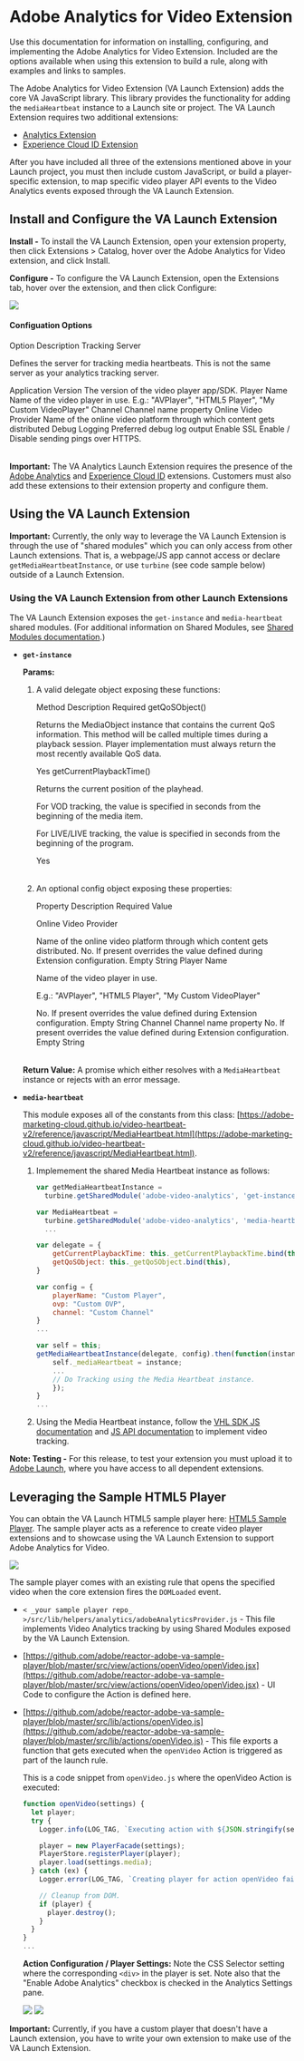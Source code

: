 # Adobe Analytics for Video Extension

Use this documentation for information on installing, configuring, and implementing the Adobe Analytics for Video Extension. Included are the options available when using this extension to build a rule, along with examples and links to samples.

The Adobe Analytics for Video Extension \(VA Launch Extension\) adds the core VA JavaScript library. This library provides the functionality for adding the `mediaHeartbeat` instance to a Launch site or project. The VA Launch Extension requires two additional extensions:

* [Analytics Extension](https://github.com/Adobe-Marketing-Cloud/reactor-user-docs/tree/67a59a7519514467a713016adfe46d999fe330d8/extension-reference/c_extension-analytics.md)
* [Experience Cloud ID Extension](https://github.com/Adobe-Marketing-Cloud/reactor-user-docs/tree/67a59a7519514467a713016adfe46d999fe330d8/extension-reference/c_extension-mcid.md)

After you have included all three of the extensions mentioned above in your Launch project, you must then include custom JavaScript, or build a player-specific extension, to map specific video player API events to the Video Analytics events exposed through the VA Launch Extension.

## Install and Configure the VA Launch Extension

**Install -** To install the VA Launch Extension, open your extension property, then click Extensions &gt; Catalog, hover over the Adobe Analytics for Video extension, and click Install.

**Configure -** To configure the VA Launch Extension, open the Extensions tab, hover over the extension, and then click Configure:

![](../.gitbook/assets/va-launch-doc-google-docs.jpg)

#### Configuation Options

<table id="table_j5x_1tp_cdb">
    <tgroup cols="2">
        <colspec align="left" colname="Col1" colnum="1" colwidth="2*"/>
        <colspec align="left" colname="Col2" colnum="2" colwidth="6*"/>
    <thead>
        <row>
        <entry>Option</entry>
        <entry>Description</entry>
        </row>
    </thead>
    <tbody>
        <row>
            <entry>Tracking Server</entry>
            <entry>
            <p>Defines the server for tracking media heartbeats. <note>This
            is not the same server as your analytics tracking
            server.</note></p>
            </entry>
        </row>
        <row>
            <entry>Application Version</entry>
            <entry>The version of the video player app/SDK.</entry>
            </row>
            <row>
            <entry>Player Name</entry>
            <entry>Name of the video player in use. E.g.: "AVPlayer", "HTML5
            Player", "My Custom VideoPlayer"</entry>
        </row>
        <row>
            <entry>Channel</entry>
            <entry>Channel name property</entry>
            </row>
            <row>
            <entry>Online Video Provider</entry>
            <entry>Name of the online video platform through which content gets
            distributed</entry>
        </row>
        <row>
            <entry>Debug Logging</entry>
            <entry>Preferred debug log output</entry>
            </row>
            <row>
            <entry>Enable SSL</entry>
            <entry>Enable / Disable sending pings over HTTPS.</entry>
        </row>
    </tbody>
    </tgroup>
</table>

**Important:** The VA Analytics Launch Extension requires the presence of the [Adobe Analytics](https://github.com/Adobe-Marketing-Cloud/reactor-user-docs/tree/67a59a7519514467a713016adfe46d999fe330d8/extension-reference/c_extension-analytics.md) and [Experience Cloud ID](https://github.com/Adobe-Marketing-Cloud/reactor-user-docs/tree/67a59a7519514467a713016adfe46d999fe330d8/extension-reference/c_extension-mcid.md) extensions. Customers must also add these extensions to their extension property and configure them.

## Using the VA Launch Extension

**Important:** Currently, the only way to leverage the VA Launch Extension is through the use of "shared modules" which you can only access from other Launch extensions. That is, a webpage/JS app cannot access or declare `getMediaHeartbeatInstance`, or use `turbine` (see code sample below) outside of a Launch Extension. 

### Using the VA Launch Extension from other Launch Extensions

The VA Launch Extension exposes the `get-instance` and `media-heartbeat` shared modules. \(For additional information on Shared Modules, see [Shared Modules documentation](https://developer.adobelaunch.com/guides/extensions/shared-modules/).\)

* **`get-instance`**

    **Params:**

    1. A valid delegate object exposing these functions:

        <table id="table_qp4_31t_ycb">
            <tgroup cols="3">
                <colspec colname="col1" colnum="1" align="left"
                colwidth="3*"/>
                <colspec colname="col2" colnum="2" align="left"
                colwidth="4*"/>
                <colspec colname="col3" colnum="3" colwidth="1*"/>
                <thead>
                    <row>
                        <entry>Method</entry>
                        <entry>Description</entry>
                        <entry>Required</entry>
                    </row>
                </thead>
                <tbody>
                    <row>
                        <entry><codeph>getQoSObject()</codeph></entry>
                        <entry>
                        <p>Returns the <codeph>MediaObject</codeph>
                        instance that contains the current QoS
                        information. This method will be called multiple
                        times during a playback session. Player
                        implementation must always return the most
                        recently available QoS data.</p>
                        </entry>
                        <entry>Yes</entry>
                    </row>
                    <row>
                        <entry><codeph>getCurrentPlaybackTime()</codeph></entry>
                        <entry>
                        <p>Returns the current position of the playhead. </p>
                        <p>For VOD tracking, the value is specified in
                        seconds from the beginning of the media item. </p>
                        <p>For LIVE/LIVE tracking, the value is specified
                        in seconds from the beginning of the program.</p>
                        </entry>
                        <entry>Yes</entry>
                    </row>
                </tbody>
            </tgroup>
        </table>

    2. An optional config object exposing these properties:
        
        <table
            id="table_sqg_4zs_ycb">
            <tgroup cols="4">
                <colspec colname="col1" colnum="1" align="left"
                colwidth="2*"/>
                <colspec colname="col2" colnum="2" align="left"
                colwidth="2*"/>
                <colspec colname="col3" colnum="3" colwidth="2*"
                align="left"/>
                <colspec colname="col4" colnum="4" colwidth="2*"/>
            <thead>
                <row>
                <entry>Property</entry>
                <entry>Description</entry>
                <entry>Required</entry>
                <entry>Value</entry>
                </row>
            </thead>
            <tbody>
                <row>
                    <entry>
                    <p>Online Video Provider</p>
                    </entry>
                    <entry>Name of the online video platform through
                    which content gets distributed.</entry>
                    <entry>No. If present overrides the value defined
                    during Extension configuration.</entry>
                    <entry>Empty String</entry>
                </row>
                <row>
                    <entry>Player Name</entry>
                    <entry>
                    <p>Name of the video player in use. </p>
                    <p>E.g.: "AVPlayer", "HTML5 Player", "My Custom
                    VideoPlayer"</p>
                    </entry>
                    <entry>No. If present overrides the value defined
                    during Extension configuration.</entry>
                    <entry>Empty String</entry>
                </row>
                <row>
                    <entry>Channel</entry>
                    <entry>Channel name property</entry>
                    <entry>No. If present overrides the value defined
                    during Extension configuration.</entry>
                    <entry>Empty String</entry>
                </row>
            </tbody>
            </tgroup>
        </table>

    **Return Value:** A promise which either resolves with a `MediaHeartbeat` instance or rejects with an error message.

* **`media-heartbeat`**

    This module exposes all of the constants from this class: [https://adobe-marketing-cloud.github.io/video-heartbeat-v2/reference/javascript/MediaHeartbeat.html](https://adobe-marketing-cloud.github.io/video-heartbeat-v2/reference/javascript/MediaHeartbeat.html).

    1. Implemement the shared Media Heartbeat instance as follows:

        ```javascript
        var getMediaHeartbeatInstance =
          turbine.getSharedModule('adobe-video-analytics', 'get-instance');

        var MediaHeartbeat =
          turbine.getSharedModule('adobe-video-analytics', 'media-heartbeat');
          ...

        var delegate = {
            getCurrentPlaybackTime: this._getCurrentPlaybackTime.bind(this),
            getQoSObject: this._getQoSObject.bind(this),
        }

        var config = {
            playerName: "Custom Player",
            ovp: "Custom OVP",
            channel: "Custom Channel"
        }
        ...

        var self = this;
        getMediaHeartbeatInstance(delegate, config).then(function(instance) {
            self._mediaHeartbeat = instance;
            ...
            // Do Tracking using the Media Heartbeat instance.
            });
        }
        ...
        ```

    2. Using the Media Heartbeat instance, follow the [VHL SDK JS documentation](https://marketing.adobe.com/resources/help/en_US/sc/appmeasurement/hbvideo/js_2.0/) and [JS API documentation](https://adobe-marketing-cloud.github.io/video-heartbeat-v2/reference/javascript/index.html) to implement video tracking.

**Note: Testing -** For this release, to test your extension you must upload it to [Adobe Launch](https://github.com/Adobe-Marketing-Cloud/reactor-user-docs/tree/67a59a7519514467a713016adfe46d999fe330d8/extension-reference/launch.adobe.com), where you have access to all dependent extensions.

## Leveraging the Sample HTML5 Player

You can obtain the VA Launch HTML5 sample player here: [HTML5 Sample Player](https://github.com/adobe/reactor-adobe-va-sample-player). The sample player acts as a reference to create video player extensions and to showcase using the VA Launch Extension to support Adobe Analytics for Video.

![](launch-ui-rules-video-play_reduced.png)

The sample player comes with an existing rule that opens the specified video when the core extension fires the `DOMLoaded` event.

* `< _your sample player repo_ >/src/lib/helpers/analytics/adobeAnalyticsProvider.js` - This file implements Video Analytics tracking by using Shared Modules exposed by the VA Launch Extension.
* [https://github.com/adobe/reactor-adobe-va-sample-player/blob/master/src/view/actions/openVideo/openVideo.jsx](https://github.com/adobe/reactor-adobe-va-sample-player/blob/master/src/view/actions/openVideo/openVideo.jsx) - UI Code to configure the Action is defined here.
* [https://github.com/adobe/reactor-adobe-va-sample-player/blob/master/src/lib/actions/openVideo.js](https://github.com/adobe/reactor-adobe-va-sample-player/blob/master/src/lib/actions/openVideo.js) - This file exports a function that gets executed when the `openVideo` Action is triggered as part of the launch rule. 

    This is a code snippet from `openVideo.js` where the openVideo Action is executed:

    ```javascript
    function openVideo(settings) {
      let player;
      try {
        Logger.info(LOG_TAG, `Executing action with ${JSON.stringify(settings)}`);

        player = new PlayerFacade(settings);
        PlayerStore.registerPlayer(player);
        player.load(settings.media);
      } catch (ex) {
        Logger.error(LOG_TAG, `Creating player for action openVideo failed with error ${ex.message}`);

        // Cleanup from DOM.
        if (player) {
          player.destroy();
        }
      }
    }
    ...
    ```

    **Action Configuration / Player Settings:**  Note the CSS Selector setting where the corresponding `<div>` in the player is set. Note also that the "Enable Adobe Analytics" checkbox is checked in the Analytics Settings pane.

    ![](launch-ui-action-config-player_reduced.png)
    ![](launch-ui-action-config_reduced.png)

**Important:** Currently, if you have a custom player that doesn't have a Launch extension, you have to write your own extension to make use of the VA Launch Extension. 
